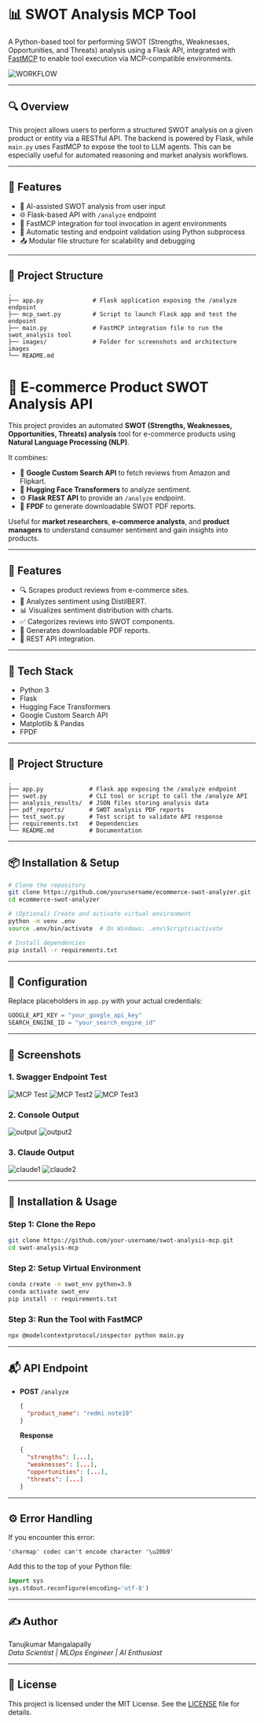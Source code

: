 
# 📊 SWOT Analysis MCP Tool

A Python-based tool for performing SWOT (Strengths, Weaknesses, Opportunities, and Threats) analysis using a Flask API, integrated with [FastMCP](https://www.npmjs.com/package/@modelcontextprotocol/inspector) to enable tool execution via MCP-compatible environments.

![WORKFLOW](https://github.com/Tanujkumar24/E-COMMERCE-SWOT-ANALYSIS/blob/main/swot_server/diagram.png)

---

## 🔍 Overview

This project allows users to perform a structured SWOT analysis on a given product or entity via a RESTful API. The backend is powered by Flask, while `main.py` uses FastMCP to expose the tool to LLM agents. This can be especially useful for automated reasoning and market analysis workflows.

---

## 🚀 Features

- 🧠 AI-assisted SWOT analysis from user input
- 🌐 Flask-based API with `/analyze` endpoint
- 🔧 FastMCP integration for tool invocation in agent environments
- 🧪 Automatic testing and endpoint validation using Python subprocess
- 📤 Modular file structure for scalability and debugging

---

## 📂 Project Structure

```
.
├── app.py              # Flask application exposing the /analyze endpoint
├── mcp_swot.py         # Script to launch Flask app and test the endpoint
├── main.py             # FastMCP integration file to run the swot_analysis tool
├── images/             # Folder for screenshots and architecture images
└── README.md
```
# 🛒 E-commerce Product SWOT Analysis API

This project provides an automated **SWOT (Strengths, Weaknesses, Opportunities, Threats) analysis** tool for e-commerce products using **Natural Language Processing (NLP)**.

It combines:
- 🔎 **Google Custom Search API** to fetch reviews from Amazon and Flipkart.
- 🧠 **Hugging Face Transformers** to analyze sentiment.
- ⚙️ **Flask REST API** to provide an `/analyze` endpoint.
- 📄 **FPDF** to generate downloadable SWOT PDF reports.

Useful for **market researchers**, **e-commerce analysts**, and **product managers** to understand consumer sentiment and gain insights into products.

---

## 🚀 Features

- 🔍 Scrapes product reviews from e-commerce sites.
- 💬 Analyzes sentiment using DistilBERT.
- 📊 Visualizes sentiment distribution with charts.
- ✅ Categorizes reviews into SWOT components.
- 📄 Generates downloadable PDF reports.
- 🔗 REST API integration.

---

## 🧰 Tech Stack

- Python 3
- Flask
- Hugging Face Transformers
- Google Custom Search API
- Matplotlib & Pandas
- FPDF

---

## 📁 Project Structure

```
.
├── app.py             # Flask app exposing the /analyze endpoint
├── swot.py            # CLI tool or script to call the /analyze API
├── analysis_results/  # JSON files storing analysis data
├── pdf_reports/       # SWOT analysis PDF reports
├── test_swot.py       # Test script to validate API response
├── requirements.txt   # Dependencies
└── README.md          # Documentation
```

---

## 📦 Installation & Setup

```bash
# Clone the repository
git clone https://github.com/yourusername/ecommerce-swot-analyzer.git
cd ecommerce-swot-analyzer

# (Optional) Create and activate virtual environment
python -m venv .env
source .env/bin/activate  # On Windows: .env\Scripts\activate

# Install dependencies
pip install -r requirements.txt
```

---

## 🔐 Configuration

Replace placeholders in `app.py` with your actual credentials:
```python
GOOGLE_API_KEY = "your_google_api_key"
SEARCH_ENGINE_ID = "your_search_engine_id"
```

---

## 📸 Screenshots

### 1. Swagger Endpoint Test  
![MCP Test](https://github.com/Tanujkumar24/SWOT-ANALYSIS/blob/main/swot_server/screenshots/mcp1.png)
![MCP Test2](https://github.com/Tanujkumar24/SWOT-ANALYSIS/blob/main/swot_server/screenshots/mcp2.png)
![MCP Test3](https://github.com/Tanujkumar24/SWOT-ANALYSIS/blob/main/swot_server/screenshots/mcp3.png)

### 2. Console Output  
![output](https://github.com/Tanujkumar24/SWOT-ANALYSIS/blob/main/swot_server/screenshots/result1.png)
![output2](https://github.com/Tanujkumar24/SWOT-ANALYSIS/blob/main/swot_server/screenshots/result2.png)

### 3. Claude Output
![claude1](https://github.com/Tanujkumar24/SWOT-ANALYSIS/blob/main/swot_server/screenshots/claude-result1.png)
![claude2](https://github.com/Tanujkumar24/SWOT-ANALYSIS/blob/main/swot_server/screenshots/claude-result2.png)

---

## 🧰 Installation & Usage

### Step 1: Clone the Repo
```bash
git clone https://github.com/your-username/swot-analysis-mcp.git
cd swot-analysis-mcp
```

### Step 2: Setup Virtual Environment
```bash
conda create -n swot_env python=3.9
conda activate swot_env
pip install -r requirements.txt
```

### Step 3: Run the Tool with FastMCP
```bash
npx @modelcontextprotocol/inspector python main.py
```

---

## 📬 API Endpoint

- **POST** `/analyze`  
    ```json
    {
      "product_name": "redmi note10"
    }
    ```

    **Response**
    ```json
    {
      "strengths": [...],
      "weaknesses": [...],
      "opportunities": [...],
      "threats": [...]
    }
    ```

---

## ⚙️ Error Handling

If you encounter this error:
```
'charmap' codec can't encode character '\u20b9'
```
Add this to the top of your Python file:
```python
import sys
sys.stdout.reconfigure(encoding='utf-8')
```

---

## ✍️ Author

Tanujkumar Mangalapally  
*Data Scientist | MLOps Engineer | AI Enthusiast*

---

## 📄 License

This project is licensed under the MIT License. See the [LICENSE](LICENSE) file for details.
